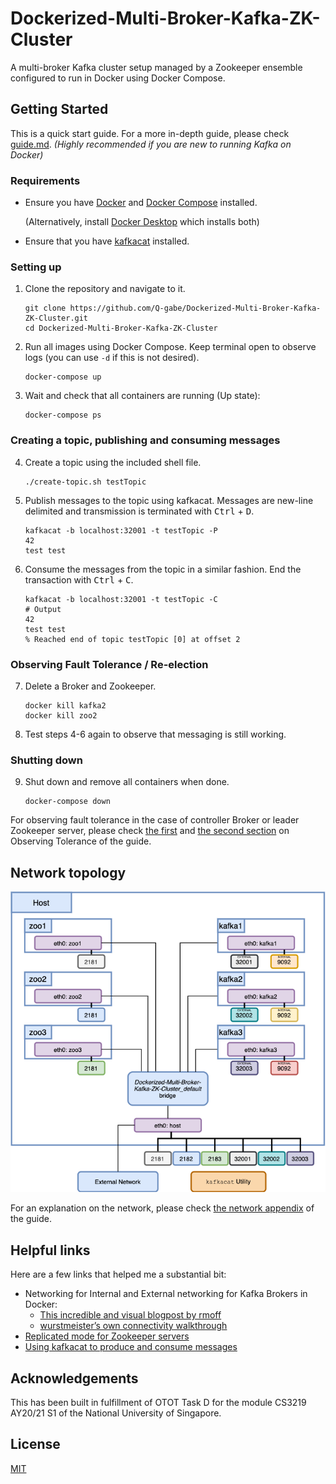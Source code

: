 # Dockerized-Multi-Broker-Kafka-ZK-Cluster
A multi-broker Kafka cluster setup managed by a Zookeeper ensemble configured to run in Docker using Docker Compose. 

## Getting Started
This is a quick start guide. For a more in-depth guide, please check [guide.md](https://github.com/Q-gabe/Dockerized-Multi-Broker-Kafka-ZK-Cluster/blob/master/guide.md). _(Highly recommended if you are new to running Kafka on Docker)_

### Requirements
* Ensure you have [Docker](https://docs.docker.com/get-docker/) and [Docker Compose]() installed.
  
  (Alternatively, install [Docker Desktop](https://www.docker.com/products/docker-desktop) which installs both)

* Ensure that you have [kafkacat](https://github.com/edenhill/kafkacat) installed.

### Setting up
1. Clone the repository and navigate to it.
   ```
   git clone https://github.com/Q-gabe/Dockerized-Multi-Broker-Kafka-ZK-Cluster.git
   cd Dockerized-Multi-Broker-Kafka-ZK-Cluster
   ```

2. Run all images using Docker Compose. Keep terminal open to observe logs (you can use `-d` if this is not desired).
   ```
   docker-compose up
   ```

3. Wait and check that all containers are running (Up state):
   ```
   docker-compose ps
   ```

### Creating a topic, publishing and consuming messages
4. Create a topic using the included shell file.
   ```
   ./create-topic.sh testTopic
   ```

5. Publish messages to the topic using kafkacat. Messages are new-line delimited and transmission is terminated with <kbd>Ctrl</kbd> + <kbd>D</kbd>.
   ```
   kafkacat -b localhost:32001 -t testTopic -P
   42
   test test
   ```

6. Consume the messages from the topic in a similar fashion. End the transaction with <kbd>Ctrl</kbd> + <kbd>C</kbd>.
   ```
   kafkacat -b localhost:32001 -t testTopic -C
   # Output
   42
   test test
   % Reached end of topic testTopic [0] at offset 2
   ```

### Observing Fault Tolerance / Re-election
7. Delete a Broker and Zookeeper.
   ```
   docker kill kafka2
   docker kill zoo2
   ```

8. Test steps 4-6 again to observe that messaging is still working.

### Shutting down
9. Shut down and remove all containers when done.
   ```
   docker-compose down
   ```

For observing fault tolerance in the case of controller Broker or leader Zookeeper server, please check [the first](https://github.com/Q-gabe/Dockerized-Multi-Broker-Kafka-ZK-Cluster/blob/master/guide.md#stage-4---observing-fault-tolerance-leader-partition--controller-re-election) and [the second section](https://github.com/Q-gabe/Dockerized-Multi-Broker-Kafka-ZK-Cluster/blob/master/guide.md#stage-5---observing-fault-tolerance-zookeeper-leader-re-election) on Observing Tolerance of the guide.

## Network topology
![Network Topology](https://raw.githubusercontent.com/Q-gabe/Dockerized-Multi-Broker-Kafka-ZK-Cluster/main/assets/NetworkDiagram.png)

For an explanation on the network, please check [the network appendix](https://github.com/Q-gabe/Dockerized-Multi-Broker-Kafka-ZK-Cluster/blob/master/guide.md#appendix--network-setup) of the guide.

## Helpful links
Here are a few links that helped me a substantial bit:

*  Networking for Internal and External networking for Kafka Brokers in Docker:
   * [This incredible and visual blogpost by rmoff](https://rmoff.net/2018/08/02/kafka-listeners-explained/)
   * [wurstmeister’s own connectivity walkthrough](https://github.com/wurstmeister/kafka-docker/wiki/Connectivity)
*  [Replicated mode for Zookeeper servers](https://zookeeper.apache.org/doc/current/zookeeperStarted.html#sc_RunningReplicatedZooKeeper)
* [Using kafkacat to produce and consume messages](https://docs.confluent.io/current/app-development/kafkacat-usage.html)


## Acknowledgements
This has been built in fulfillment of OTOT Task D for the module CS3219 AY20/21 S1 of the National University of Singapore.

## License
[MIT](https://github.com/Q-gabe/Dockerized-Multi-Broker-Kafka-ZK-Cluster/blob/master/LICENSE)